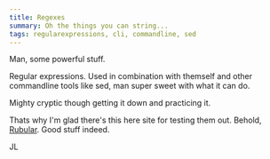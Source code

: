```yaml
---
title: Regexes
summary: Oh the things you can string...
tags: regularexpressions, cli, commandline, sed 
---
```


Man, some powerful stuff.

Regular expressions.  Used in combination with themself and other commandline tools like sed, man super sweet with what it can do.

Mighty cryptic though getting it down and practicing it.

Thats why I'm glad there's this here site for testing them out. Behold, [Rubular](http://rubular.com/).  Good stuff indeed.

JL
